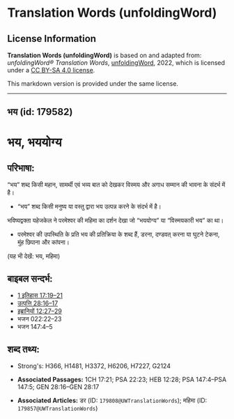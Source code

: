 # Translation Words (unfoldingWord)

## License Information

**Translation Words (unfoldingWord)** is based on and adapted from: _unfoldingWord® Translation Words_, [unfoldingWord](https://unfoldingword.org/utw), 2022, which is licensed under a [CC BY-SA 4.0 license](https://creativecommons.org/licenses/by-sa/4.0/legalcode.en).

This markdown version is provided under the same license.



--------------------------------

## भय (id: 179582)

भय, भययोग्य
===========

परिभाषा:
--------

“भय” शब्द किसी महान, सामर्थी एवं भव्य बात को देखकर विस्मय और अगाध सम्मान की भावना के संदर्भ में है।

* “भय” शब्द किसी मनुष्य या वस्तु द्वारा भय उत्पन्न करने के संदर्भ में है।

भविष्यद्वक्ता यहेजकेल ने परमेश्वर की महिमा का दर्शन देखा जो “भययोग्य” या “विस्मयकारी भय” का था।

* परमेश्वर की उपस्थिति के प्रति भय की प्रतिक्रिया के शब्द हैं, डरना, दण्डवत् करना या घुटने टेकना, मुंह छिपाना और कांपना।

(यह भी देखें: भय, महिमा)

बाइबल सन्दर्भ:
--------------

* [1 इतिहास 17:19–21](https://ref.ly/1Chr0:0)
* [उत्पत्ति 28:16–17](https://ref.ly/Gen28:16-Gen28:17)
* [इब्रानियों 12:27–29](https://ref.ly/Heb12:27-Heb12:29)
* भजन 022:22–23
* भजन 147:4–5

शब्द तथ्य:
----------

* Strong's: H366, H1481, H3372, H6206, H7227, G2124

* **Associated Passages:** 1CH 17:21; PSA 22:23; HEB 12:28; PSA 147:4–PSA 147:5; GEN 28:16–GEN 28:17
* **Associated Articles:** डर (ID: `179808@UWTranslationWords`); महिमा (ID: `179857@UWTranslationWords`)

